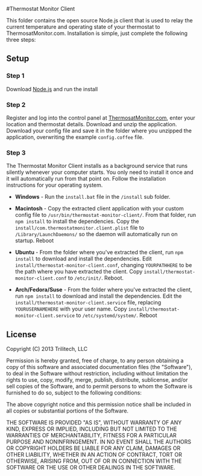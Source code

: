 #Thermostat Monitor Client

This folder contains the open source Node.js client that is used to relay the current temperature and  operating state of your thermostat to ThermosatMonitor.com.  Installation is simple, just complete the following three steps:

## Setup

### Step 1
Download [Node.js](http://nodejs.org/) and run the install

### Step 2
Register and log into the control panel at [ThermosatMonitor.com](http://thermostatmonitor.com/), enter your location and thermostat details.  Download and unzip the application.  Download your config file and save it in the folder where you unzipped the application, overwriting the example `config.coffee` file.

### Step 3

The Thermostat Monitor Client installs as a background service that runs silently whenever your computer starts.  You only need to install it once and it will automatically run from that point on.  Follow the installation instructions for your operating system.

- **Windows** -  Run the `install.bat` file in the `/install` sub folder.

- **Macintosh** - Copy the extracted client application with your custom config file to `/usr/bin/thermostat-monitor-client/`.  From that folder, run `npm install` to install the dependencies.  Copy the `install/com.thermostatmonitor.client.plist` file to `/Library/LaunchDaemons/` so the daemon will automatically run on startup.  Reboot

- **Ubuntu** - From the folder where you've extracted the client, run `npm install` to download and install the dependencies.  Edit `install/thermostat-monitor-client.conf`, changing `YOURPATHHERE` to be the path where you have extracted the client.  Copy `install/thermostat-monitor-client.conf` to `/etc/init/`.  Reboot.

- **Arch/Fedora/Suse** - From the folder where you've extracted the client, run `npm install` to download and install the dependencies.  Edit the `install/thermostat-monitor-client.service` file, replacing `YOURUSERNAMEHERE` with your user name.  Copy `install/thermostat-monitor-client.service` to `/etc/systemd/system/`.  Reboot

## License

Copyright (C) 2013 Trilitech, LLC

Permission is hereby granted, free of charge, to any person obtaining a copy of this software and associated documentation files (the "Software"), to deal in the Software without restriction, including without limitation the rights to use, copy, modify, merge, publish, distribute, sublicense, and/or sell copies of the Software, and to permit persons to whom the Software is furnished to do so, subject to the following conditions:

The above copyright notice and this permission notice shall be included in all copies or substantial portions of the Software.

THE SOFTWARE IS PROVIDED "AS IS", WITHOUT WARRANTY OF ANY KIND, EXPRESS OR IMPLIED, INCLUDING BUT NOT LIMITED TO THE WARRANTIES OF MERCHANTABILITY, FITNESS FOR A PARTICULAR PURPOSE AND NONINFRINGEMENT. IN NO EVENT SHALL THE AUTHORS OR COPYRIGHT HOLDERS BE LIABLE FOR ANY CLAIM, DAMAGES OR OTHER LIABILITY, WHETHER IN AN ACTION OF CONTRACT, TORT OR OTHERWISE, ARISING FROM, OUT OF OR IN CONNECTION WITH THE SOFTWARE OR THE USE OR OTHER DEALINGS IN THE SOFTWARE.